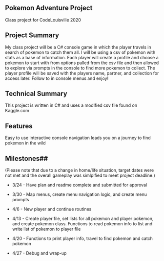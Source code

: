 ## Pokemon Adventure Project ##
Class project for CodeLouisville 2020

## Project Summary ##
My class project will be a C# console game in which the player travels in search of pokemon to catch them all. I will be using a csv of pokemon with stats as a base of information. Each player will create a profile and choose a pokemon to start with from options pulled from the csv file and then allowed to explore via prompts in the console to find more pokemon to collect. The player profile will be saved with the players name, partner, and collection for access later.
Follow to in console menus and enjoy!

## Technical Summary ##
This project is written in C# and uses a modified csv file found on Kaggle.com

## Features ##
Easy to use interactive console navigation leads you on a journey to find pokemon in the wild

## Milestones##
(Please note that due to a change in home/life situation, target dates were not met and the overall gameplay was simlpified to meet project deadline.)

* 3/24 - Have plan and readme complete and submitted for approval

* 3/30 - Map menus, create menu navigation logic, and create menu prompts

* 4/6 - New player and continue routines

* 4/13 - Create player file, set lists for all pokemon and player pokemon, and create pokemon class. Functions to read pokemon info to list and write list of pokemon to player file

* 4/20 - Functions to print player info, travel to find pokemon and catch pokemon

* 4/27 - Debug and wrap-up
